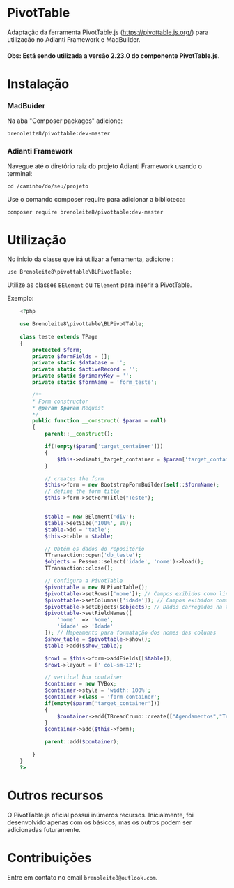# PivotTable
Adaptação da ferramenta PivotTable.js (https://pivottable.js.org/) para utilização no Adianti Framework e MadBuilder.
#### Obs: Está sendo utilizada a versão 2.23.0 do componente PivotTable.js.

# Instalação
### MadBuider
Na aba "Composer packages" adicione:

    brenoleite8/pivottable:dev-master

### Adianti Framework
Navegue até o diretório raiz do projeto Adianti Framework usando o terminal:

    cd /caminho/do/seu/projeto

Use o comando composer require para adicionar a biblioteca:

    composer require brenoleite8/pivottable:dev-master

# Utilização

No início da classe que irá utilizar a ferramenta, adicione : 

    use Brenoleite8\pivottable\BLPivotTable;

Utilize as classes ``BElement`` ou ``TElement`` para inserir a PivotTable.

Exemplo: 
```php
    <?php

    use Brenoleite8\pivottable\BLPivotTable;
    
    class teste extends TPage
    {
        protected $form;
        private $formFields = [];
        private static $database = '';
        private static $activeRecord = '';
        private static $primaryKey = '';
        private static $formName = 'form_teste';

        /**
        * Form constructor
        * @param $param Request
        */
        public function __construct( $param = null)
        {
            parent::__construct();

            if(!empty($param['target_container']))
            {
                $this->adianti_target_container = $param['target_container'];
            }

            // creates the form
            $this->form = new BootstrapFormBuilder(self::$formName);
            // define the form title
            $this->form->setFormTitle("Teste");


            $table = new BElement('div');
            $table->setSize('100%', 80);
            $table->id = 'table';
            $this->table = $table;

            // Obtém os dados do repositório
            TTransaction::open('db_teste');
            $objects = Pessoa::select('idade', 'nome')->load();
            TTransaction::close();

            // Configura a PivotTable
            $pivottable = new BLPivotTable();
            $pivottable->setRows(['nome']); // Campos exibidos como linhas
            $pivottable->setColumns(['idade']); // Campos exibidos como colunas
            $pivottable->setObjects($objects); // Dados carregados na tabela
            $pivottable->setFieldNames([
                'nome'  => 'Nome', 
                'idade' => 'Idade'
            ]); // Mapeamento para formatação dos nomes das colunas
            $show_table = $pivottable->show();
            $table->add($show_table);

            $row1 = $this->form->addFields([$table]);
            $row1->layout = [' col-sm-12'];

            // vertical box container
            $container = new TVBox;
            $container->style = 'width: 100%';
            $container->class = 'form-container';
            if(empty($param['target_container']))
            {
                $container->add(TBreadCrumb::create(["Agendamentos","Teste"]));
            }
            $container->add($this->form);

            parent::add($container);

        }
    }
    ?>
```

# Outros recursos
O PivotTable.js oficial possui inúmeros recursos. Inicialmente, foi desenvolvido apenas com os básicos, mas os outros podem ser adicionadas futuramente.

# Contribuições
Entre em contato no email `brenoleite8@outlook.com`.
